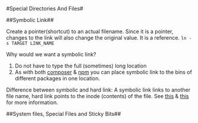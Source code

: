 #Special Directories And Files#

##Symbolic Link##

Create a pointer(shortcut) to an actual filename. Since it is a pointer, changes to the link will also change the original value. It is a reference.
`ln -s TARGET LINK_NAME`

Why would we want a symbolic link?
1. Do not have to type the full (sometimes) long location
2. As with both [composer](https://github.com/composer/composer) & [npm](https://www.npmjs.com/) you can place symbolic link to the bins of different packages in one location.

Difference between symbolic and hard link:
A symbolic link links to another file name, hard link points to the inode (contents) of the file. See [this](http://askubuntu.com/questions/108771/what-is-the-difference-between-a-hard-link-and-a-symbolic-link) & [this](http://stackoverflow.com/questions/185899/what-is-the-difference-between-a-symbolic-link-and-a-hard-link) for more information.

##System files, Special Files and Sticky Bits##
